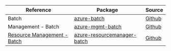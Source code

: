 | Reference | Package | Source |
|---|---|---|
|Batch|[azure-batch](https://repo1.maven.org/maven2/com/microsoft/azure/azure-batch)|[Github](https://github.com/Azure/azure-sdk-for-java)|
|Management - Batch|[azure-mgmt-batch](https://repo1.maven.org/maven2/com/microsoft/azure/azure-mgmt-batch)|[Github](https://github.com/Azure/azure-sdk-for-java)|
|[Resource Management - Batch](resourcemanager-batch-readme.md)|[azure-resourcemanager-batch](https://repo1.maven.org/maven2/com/azure/resourcemanager/azure-resourcemanager-batch)|[Github](https://github.com/Azure/azure-sdk-for-java/blob/main/sdk/batch/azure-resourcemanager-batch)|
